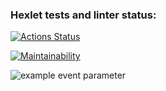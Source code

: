 ### Hexlet tests and linter status:
[![Actions Status](https://github.com/AnjyKis/frontend-project-lvl1/workflows/hexlet-check/badge.svg)](https://github.com/AnjyKis/frontend-project-lvl1/actions)

[![Maintainability](https://api.codeclimate.com/v1/badges/a99a88d28ad37a79dbf6/maintainability)](https://codeclimate.com/github/codeclimate/codeclimate/maintainability)

![example event parameter](https://github.com/github/docs/actions/workflows/main.yml/badge.svg?event=push)